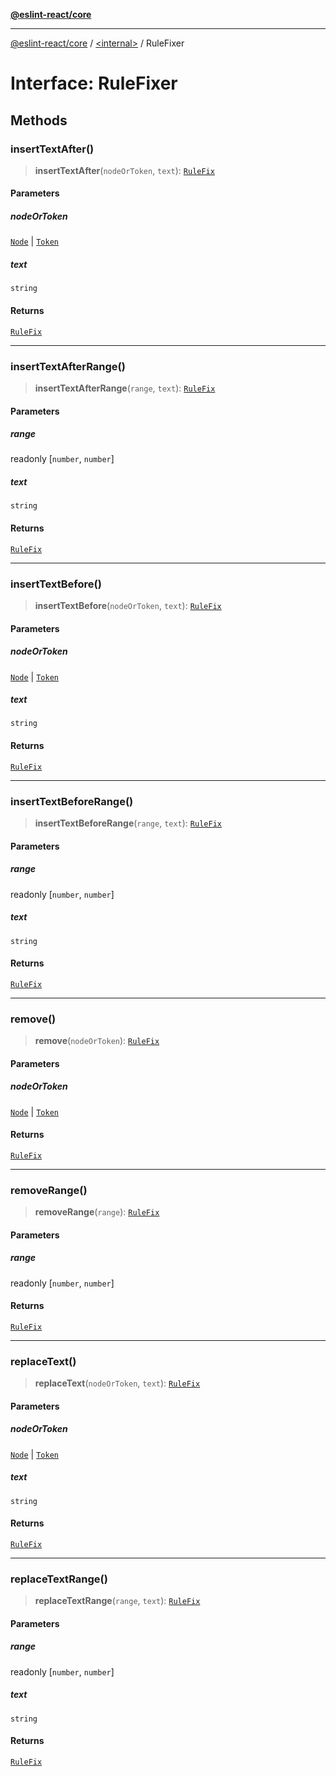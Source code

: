[**@eslint-react/core**](../../README.md)

***

[@eslint-react/core](../../README.md) / [\<internal\>](../README.md) / RuleFixer

# Interface: RuleFixer

## Methods

### insertTextAfter()

> **insertTextAfter**(`nodeOrToken`, `text`): [`RuleFix`](RuleFix.md)

#### Parameters

##### nodeOrToken

[`Node`](../type-aliases/Node.md) | [`Token`](../type-aliases/Token.md)

##### text

`string`

#### Returns

[`RuleFix`](RuleFix.md)

***

### insertTextAfterRange()

> **insertTextAfterRange**(`range`, `text`): [`RuleFix`](RuleFix.md)

#### Parameters

##### range

readonly \[`number`, `number`\]

##### text

`string`

#### Returns

[`RuleFix`](RuleFix.md)

***

### insertTextBefore()

> **insertTextBefore**(`nodeOrToken`, `text`): [`RuleFix`](RuleFix.md)

#### Parameters

##### nodeOrToken

[`Node`](../type-aliases/Node.md) | [`Token`](../type-aliases/Token.md)

##### text

`string`

#### Returns

[`RuleFix`](RuleFix.md)

***

### insertTextBeforeRange()

> **insertTextBeforeRange**(`range`, `text`): [`RuleFix`](RuleFix.md)

#### Parameters

##### range

readonly \[`number`, `number`\]

##### text

`string`

#### Returns

[`RuleFix`](RuleFix.md)

***

### remove()

> **remove**(`nodeOrToken`): [`RuleFix`](RuleFix.md)

#### Parameters

##### nodeOrToken

[`Node`](../type-aliases/Node.md) | [`Token`](../type-aliases/Token.md)

#### Returns

[`RuleFix`](RuleFix.md)

***

### removeRange()

> **removeRange**(`range`): [`RuleFix`](RuleFix.md)

#### Parameters

##### range

readonly \[`number`, `number`\]

#### Returns

[`RuleFix`](RuleFix.md)

***

### replaceText()

> **replaceText**(`nodeOrToken`, `text`): [`RuleFix`](RuleFix.md)

#### Parameters

##### nodeOrToken

[`Node`](../type-aliases/Node.md) | [`Token`](../type-aliases/Token.md)

##### text

`string`

#### Returns

[`RuleFix`](RuleFix.md)

***

### replaceTextRange()

> **replaceTextRange**(`range`, `text`): [`RuleFix`](RuleFix.md)

#### Parameters

##### range

readonly \[`number`, `number`\]

##### text

`string`

#### Returns

[`RuleFix`](RuleFix.md)
